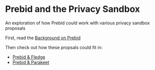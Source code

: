 # Prebid and the Privacy Sandbox

An exploration of how Prebid could work with various privacy sandbox proposals

First, read the [Background on Prebid](PrebidBackground.md)

Then check out how these propsals could fit in:
* [Prebid & Fledge](PrebidFledge.md)
* [Prebid & Parakeet](PrebidParakeet.md)
